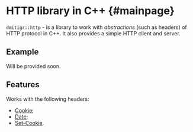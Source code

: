 # HTTP library in C++ {#mainpage}

`dmitigr::http` - is a library to work with *abstractions* (such as headers) of
HTTP protocol in C++. It also provides a simple HTTP client and server.

## Example

Will be provided soon.

## Features

Works with the following headers:

  - [Cookie];
  - [Date];
  - [Set-Cookie].

[Cookie]: https://developer.mozilla.org/en-US/docs/Web/HTTP/Headers/Cookie
[Date]: https://developer.mozilla.org/en-US/docs/Web/HTTP/Headers/Date
[Set-Cookie]: https://developer.mozilla.org/en-US/docs/Web/HTTP/Headers/Set-Cookie
